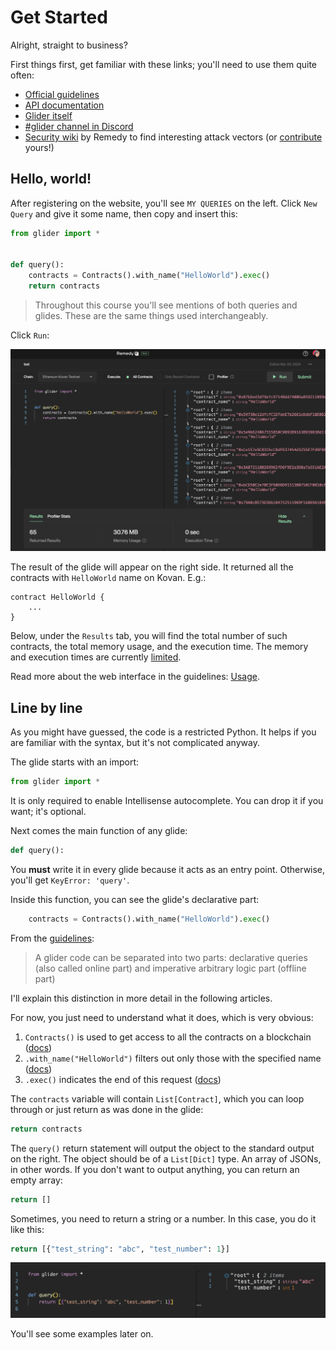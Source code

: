 # Get Started

Alright, straight to business?

First things first, get familiar with these links; you'll need to use them quite often:

- [Official guidelines](https://glide.gitbook.io/main/v/glider)
- [API documentation](https://glide.gitbook.io/api)
- [Glider itself](https://glide.r.xyz/)
- [#glider channel in Discord](https://discord.gg/remedy)
- [Security wiki](https://wiki.r.security/wiki/Main_Page) by Remedy to find interesting attack vectors (or [contribute](https://wiki.r.security/w/index.php?title=Special:CreateAccount) yours!)

## Hello, world!

After registering on the website, you'll see `MY QUERIES` on the left. Click `New Query` and give it some name, then copy and insert this:

```python
from glider import *


def query():
    contracts = Contracts().with_name("HelloWorld").exec()
    return contracts

```

> Throughout this course you'll see mentions of both queries and glides. These are the same things used interchangeably.

Click `Run`:

![Results of the glide](./media/result.png)

The result of the glide will appear on the right side. It returned all the contracts with `HelloWorld` name on Kovan. E.g.:

```solidity
contract HelloWorld {
    ...
}
```

Below, under the `Results` tab, you will find the total number of such contracts, the total memory usage, and the execution time. The memory and execution times are currently [limited](https://glide.gitbook.io/main/v/glider/limitations).

Read more about the web interface in the guidelines: [Usage](https://glide.gitbook.io/main/v/glider/usage).

## Line by line

As you might have guessed, the code is a restricted Python. It helps if you are familiar with the syntax, but it's not complicated anyway.

The glide starts with an import:

```python
from glider import *
```

It is only required to enable Intellisense autocomplete. You can drop it if you want; it's optional.

Next comes the main function of any glide:

```python
def query():
```

You **must** write it in every glide because it acts as an entry point. Otherwise, you'll get `KeyError: 'query'`.

Inside this function, you can see the glide's declarative part:

```python
    contracts = Contracts().with_name("HelloWorld").exec()
```

From the [guidelines](https://glide.gitbook.io/main/v/glider/writing-gliders):

> A glider code can be separated into two parts: declarative queries (also called online part) and imperative arbitrary logic part (offline part)

I'll explain this distinction in more detail in the following articles.

For now, you just need to understand what it does, which is very obvious:

1. `Contracts()` is used to get access to all the contracts on a blockchain ([docs](https://glide.gitbook.io/api/contracts))
2. `.with_name("HelloWorld")` filters out only those with the specified name ([docs](https://glide.gitbook.io/api/contracts/contracts.with_name))
3. `.exec()` indicates the end of this request ([docs](https://glide.gitbook.io/api/contracts/contracts.exec))

The `contracts` variable will contain `List[Contract]`, which you can loop through or just return as was done in the glide:

```python
return contracts
```

The `query()` return statement will output the object to the standard output on the right. The object should be of a `List[Dict]` type. An array of JSONs, in other words. If you don't want to output anything, you can return an empty array:

```python
return []
```

Sometimes, you need to return a string or a number. In this case, you do it like this:

```python
return [{"test_string": "abc", "test_number": 1}]
```

![Return a string and a number](./media/return.png)

You'll see some examples later on.

